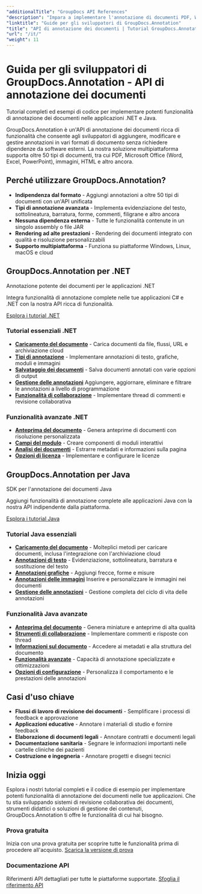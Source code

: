 ```yaml
---
"additionalTitle": "GroupDocs API References"
"description": "Impara a implementare l'annotazione di documenti PDF, Word, Excel e PowerPoint in applicazioni .NET e Java. Tutorial passo passo per la marcatura del testo, commenti, forme e funzionalità di collaborazione."
"linktitle": "Guide per gli sviluppatori di GroupDocs.Annotation"
"title": "API di annotazione dei documenti | Tutorial GroupDocs.Annotation ed esempi SDK"
"url": "/it/"
"weight": 11
---
```


# Guida per gli sviluppatori di GroupDocs.Annotation - API di annotazione dei documenti

Tutorial completi ed esempi di codice per implementare potenti funzionalità di annotazione dei documenti nelle applicazioni .NET e Java.

GroupDocs.Annotation è un'API di annotazione dei documenti ricca di funzionalità che consente agli sviluppatori di aggiungere, modificare e gestire annotazioni in vari formati di documento senza richiedere dipendenze da software esterni. La nostra soluzione multipiattaforma supporta oltre 50 tipi di documenti, tra cui PDF, Microsoft Office (Word, Excel, PowerPoint), immagini, HTML e altro ancora.

## Perché utilizzare GroupDocs.Annotation?

- **Indipendenza dal formato** - Aggiungi annotazioni a oltre 50 tipi di documenti con un'API unificata
- **Tipi di annotazione avanzata** - Implementa evidenziazione del testo, sottolineatura, barratura, forme, commenti, filigrane e altro ancora
- **Nessuna dipendenza esterna** - Tutte le funzionalità contenute in un singolo assembly o file JAR
- **Rendering ad alte prestazioni** - Rendering dei documenti integrato con qualità e risoluzione personalizzabili
- **Supporto multipiattaforma** - Funziona su piattaforme Windows, Linux, macOS e cloud

## GroupDocs.Annotation per .NET

Annotazione potente dei documenti per le applicazioni .NET

Integra funzionalità di annotazione complete nelle tue applicazioni C# e .NET con la nostra API ricca di funzionalità.

[Esplora i tutorial .NET](./net/)

### Tutorial essenziali .NET

- [**Caricamento del documento**](./net/document-loading) - Carica documenti da file, flussi, URL e archiviazione cloud
- [**Tipi di annotazione**](./net/text-annotations) - Implementare annotazioni di testo, grafiche, moduli e immagini
- [**Salvataggio dei documenti**](./net/document-saving) - Salva documenti annotati con varie opzioni di output
- [**Gestione delle annotazioni**](./net/annotation-management) Aggiungere, aggiornare, eliminare e filtrare le annotazioni a livello di programmazione
- [**Funzionalità di collaborazione**](./net/reply-management) - Implementare thread di commenti e revisione collaborativa

### Funzionalità avanzate .NET

- [**Anteprima del documento**](./net/document-preview) - Genera anteprime di documenti con risoluzione personalizzata
- [**Campi del modulo**](./net/form-field-annotations) - Creare componenti di moduli interattivi
- [**Analisi dei documenti**](./net/document-information) - Estrarre metadati e informazioni sulla pagina
- [**Opzioni di licenza**](./net/licensing-and-configuration) - Implementare e configurare le licenze

## GroupDocs.Annotation per Java

SDK per l'annotazione dei documenti Java

Aggiungi funzionalità di annotazione complete alle applicazioni Java con la nostra API indipendente dalla piattaforma.

[Esplora i tutorial Java](./java/)

### Tutorial Java essenziali

- [**Caricamento del documento**](./java/document-loading) - Molteplici metodi per caricare documenti, inclusa l'integrazione con l'archiviazione cloud
- [**Annotazioni di testo**](./java/text-annotations) - Evidenziazione, sottolineatura, barratura e sostituzione del testo
- [**Annotazioni grafiche**](./java/graphical-annotations) - Aggiungi frecce, forme e misure
- [**Annotazioni delle immagini**](./java/image-annotations) Inserire e personalizzare le immagini nei documenti  
- [**Gestione delle annotazioni**](./java/annotation-management) - Gestione completa del ciclo di vita delle annotazioni

### Funzionalità Java avanzate

- [**Anteprima del documento**](./java/document-preview) - Genera miniature e anteprime di alta qualità
- [**Strumenti di collaborazione**](./java/reply-management) - Implementare commenti e risposte con thread
- [**Informazioni sul documento**](./java/document-information) - Accedere ai metadati e alla struttura del documento
- [**Funzionalità avanzate**](./java/advanced-features) - Capacità di annotazione specializzate e ottimizzazioni
- [**Opzioni di configurazione**](./java/licensing-and-configuration) - Personalizza il comportamento e le prestazioni delle annotazioni

## Casi d'uso chiave

- **Flussi di lavoro di revisione dei documenti** - Semplificare i processi di feedback e approvazione
- **Applicazioni educative** - Annotare i materiali di studio e fornire feedback
- **Elaborazione di documenti legali** - Annotare contratti e documenti legali
- **Documentazione sanitaria** - Segnare le informazioni importanti nelle cartelle cliniche dei pazienti
- **Costruzione e ingegneria** - Annotare progetti e disegni tecnici

## Inizia oggi

Esplora i nostri tutorial completi e il codice di esempio per implementare potenti funzionalità di annotazione dei documenti nelle tue applicazioni. Che tu stia sviluppando sistemi di revisione collaborativa dei documenti, strumenti didattici o soluzioni di gestione dei contenuti, GroupDocs.Annotation ti offre le funzionalità di cui hai bisogno.

### Prova gratuita
Inizia con una prova gratuita per scoprire tutte le funzionalità prima di procedere all'acquisto.
[Scarica la versione di prova](https://releases.groupdocs.com/annotation/)

### Documentazione API
Riferimenti API dettagliati per tutte le piattaforme supportate.
[Sfoglia il riferimento API](https://reference.groupdocs.com/annotation/)